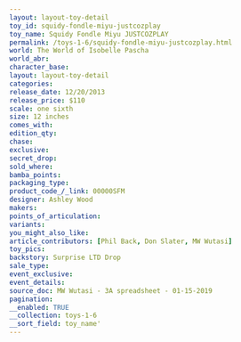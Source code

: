 ```yaml
---
layout: layout-toy-detail 
toy_id: squidy-fondle-miyu-justcozplay
toy_name: Squidy Fondle Miyu JUSTCOZPLAY
permalink: /toys-1-6/squidy-fondle-miyu-justcozplay.html
world: The World of Isobelle Pascha
world_abr: 
character_base: 
layout: layout-toy-detail
categories: 
release_date: 12/20/2013
release_price: $110 
scale: one sixth
size: 12 inches
comes_with: 
edition_qty: 
chase: 
exclusive: 
secret_drop: 
sold_where: 
bamba_points: 
packaging_type: 
product_code_/_link: 00000SFM
designer: Ashley Wood
makers: 
points_of_articulation: 
variants: 
you_might_also_like: 
article_contributors: [Phil Back, Don Slater, MW Wutasi]
toy_pics: 
backstory: Surprise LTD Drop
sale_type: 
event_exclusive: 
event_details: 
source_doc: MW Wutasi - 3A spreadsheet - 01-15-2019
pagination: 
__enabled: TRUE
__collection: toys-1-6
__sort_field: toy_name'
---
```

